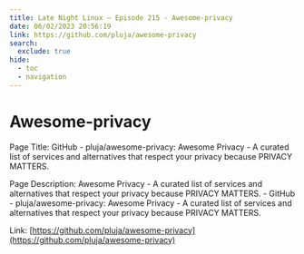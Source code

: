 ```yaml
---
title: Late Night Linux – Episode 215 - Awesome-privacy
date: 06/02/2023 20:56:19
link: https://github.com/pluja/awesome-privacy
search:
  exclude: true
hide:
  - toc
  - navigation
---
```


# Awesome-privacy

Page Title: GitHub - pluja/awesome-privacy: Awesome Privacy - A curated list of services and alternatives that respect your privacy because PRIVACY MATTERS.

Page Description: Awesome Privacy - A curated list of services and alternatives that respect your privacy because PRIVACY MATTERS. - GitHub - pluja/awesome-privacy: Awesome Privacy - A curated list of services and alternatives that respect your privacy because PRIVACY MATTERS. 

Link: [https://github.com/pluja/awesome-privacy](https://github.com/pluja/awesome-privacy)